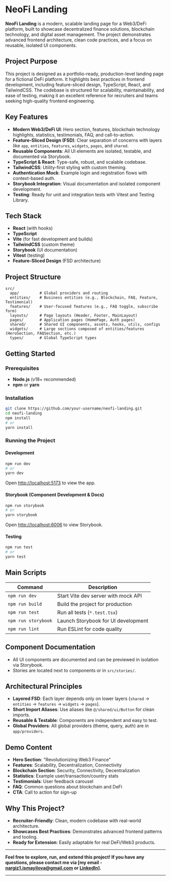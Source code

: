 # NeoFi Landing

**NeoFi Landing** is a modern, scalable landing page for a Web3/DeFi platform, built to showcase decentralized finance solutions, blockchain technology, and digital asset management. The project demonstrates advanced frontend architecture, clean code practices, and a focus on reusable, isolated UI components.

## Project Purpose

This project is designed as a portfolio-ready, production-level landing page for a fictional DeFi platform. It highlights best practices in frontend development, including feature-sliced design, TypeScript, React, and TailwindCSS. The codebase is structured for scalability, maintainability, and ease of testing, making it an excellent reference for recruiters and teams seeking high-quality frontend engineering.

## Key Features

- **Modern Web3/DeFi UI**: Hero section, features, blockchain technology highlights, statistics, testimonials, FAQ, and call-to-action.
- **Feature-Sliced Design (FSD)**: Clear separation of concerns with layers like `app`, `entities`, `features`, `widgets`, `pages`, and `shared`.
- **Reusable Components**: All UI elements are isolated, testable, and documented via Storybook.
- **TypeScript & React**: Type-safe, robust, and scalable codebase.
- **TailwindCSS**: Utility-first styling with custom theming.
- **Authentication Mock**: Example login and registration flows with context-based auth.
- **Storybook Integration**: Visual documentation and isolated component development.
- **Testing**: Ready for unit and integration tests with Vitest and Testing Library.

## Tech Stack

- **React** (with hooks)
- **TypeScript**
- **Vite** (for fast development and builds)
- **TailwindCSS** (custom theme)
- **Storybook** (UI documentation)
- **Vitest** (testing)
- **Feature-Sliced Design** (FSD architecture)

## Project Structure

```
src/
  app/         # Global providers and routing
  entities/    # Business entities (e.g., Blockchain, FAQ, Feature, Testimonial)
  features/    # User-focused features (e.g., FAQ toggle, subscribe form)
  layouts/     # Page layouts (Header, Footer, MainLayout)
  pages/       # Application pages (HomePage, Auth pages)
  shared/      # Shared UI components, assets, hooks, utils, configs
  widgets/     # Large sections composed of entities/features (HeroSection, FAQSection, etc.)
  types/       # Global TypeScript types
```

## Getting Started

### Prerequisites

- **Node.js** (v18+ recommended)
- **npm** or **yarn**

### Installation

```bash
git clone https://github.com/your-username/neofi-landing.git
cd neofi-landing
npm install
# or
yarn install
```

### Running the Project

#### Development

```bash
npm run dev
# or
yarn dev
```
Open [http://localhost:5173](http://localhost:5173) to view the app.

#### Storybook (Component Development & Docs)

```bash
npm run storybook
# or
yarn storybook
```
Open [http://localhost:6006](http://localhost:6006) to view Storybook.

#### Testing

```bash
npm run test
# or
yarn test
```

## Main Scripts

| Command             | Description                                 |
|---------------------|---------------------------------------------|
| `npm run dev`       | Start Vite dev server with mock API         |
| `npm run build`     | Build the project for production            |
| `npm run test`      | Run all tests (`*.test.tsx`)                |
| `npm run storybook` | Launch Storybook for UI development         |
| `npm run lint`      | Run ESLint for code quality                 |

## Component Documentation

- All UI components are documented and can be previewed in isolation via Storybook.
- Stories are located next to components or in `src/stories/`.

## Architectural Principles

- **Layered FSD**: Each layer depends only on lower layers (`shared` → `entities` → `features` → `widgets` → `pages`).
- **Short Import Aliases**: Use aliases like `@/shared/ui/Button` for clean imports.
- **Reusable & Testable**: Components are independent and easy to test.
- **Global Providers**: All global providers (theme, query, auth) are in `app/providers`.

## Demo Content

- **Hero Section**: "Revolutionizing Web3 Finance"
- **Features**: Scalability, Decentralization, Connectivity
- **Blockchain Section**: Security, Connectivity, Decentralization
- **Statistics**: Example user/transaction/country stats
- **Testimonials**: User feedback carousel
- **FAQ**: Common questions about blockchain and DeFi
- **CTA**: Call to action for sign-up

## Why This Project?

- **Recruiter-Friendly**: Clean, modern codebase with real-world architecture.
- **Showcases Best Practices**: Demonstrates advanced frontend patterns and tooling.
- **Ready for Extension**: Easily adaptable for real DeFi/Web3 products.

---

**Feel free to explore, run, and extend this project! If you have any questions, please contact me via [my email - nargiz1.ismayilova@gmail.com or [LinkedIn](https://www.linkedin.com/in/nargiz-dev/)].**

---        
